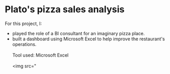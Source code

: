 # Plato's pizza sales analysis
For this project, I: <br>
-  played the role of a BI consultant for an imaginary pizza place.
-  built a dashboard using Microsoft Excel to help improve the restaurant's operations.<br><br>
Tool used: Microsoft Excel <br><br>
<img src="
